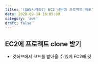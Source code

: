 ```yaml
---
title: '(AWS시리즈7) EC2 서버에 프로젝트 배포'
date: 2020-09-14 16:05:00
category: 'aws'
draft: false
---
```


## EC2에 프로젝트 clone 받기

- 깃허브에서 코드를 받아올 수 있게 EC2에 깃